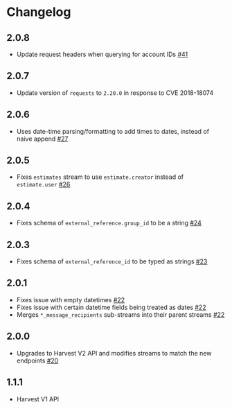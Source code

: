 # Changelog

## 2.0.8
  * Update request headers when querying for account IDs [#41](https://github.com/singer-io/tap-harvest/pull/41)

## 2.0.7
  * Update version of `requests` to `2.20.0` in response to CVE 2018-18074

## 2.0.6
  * Uses date-time parsing/formatting to add times to dates, instead of naive append [#27](https://github.com/singer-io/tap-harvest/pull/27)

## 2.0.5
  * Fixes `estimates` stream to use `estimate.creator` instead of `estimate.user` [#26](https://github.com/singer-io/tap-harvest/pull/26)

## 2.0.4
  * Fixes schema of `external_reference.group_id` to be a string [#24](https://github.com/singer-io/tap-harvest/pull/24)

## 2.0.3
  * Fixes schema of `external_reference_id` to be typed as strings [#23](https://github.com/singer-io/tap-harvest/pull/23)

## 2.0.1
  * Fixes issue with empty datetimes [#22](https://github.com/singer-io/tap-harvest/pull/22)
  * Fixes issue with certain datetime fields being treated as dates [#22](https://github.com/singer-io/tap-harvest/pull/22)
  * Merges `*_message_recipients` sub-streams into their parent streams [#22](https://github.com/singer-io/tap-harvest/pull/22)

## 2.0.0
  * Upgrades to Harvest V2 API and modifies streams to match the new endpoints [#20](https://github.com/singer-io/tap-harvest/pull/20)

## 1.1.1
  * Harvest V1 API
